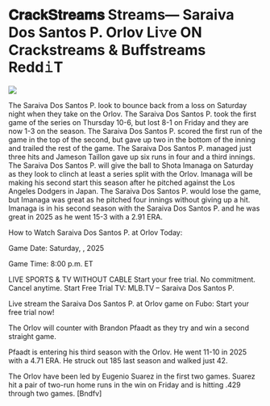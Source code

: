 # 𝐂𝐫𝐚𝐜𝐤𝐒𝐭𝐫𝐞𝐚𝐦𝐬 Streams— Saraiva Dos Santos P. Orlov Li𝚟e ON Crackstreams & Buffstreams Redd𝚒T  
  
  
[![](https://i.imgur.com/qSNzIqt.png)](https://movie.rssnews.media/CeEmyvt.php)  
  
The Saraiva Dos Santos P. look to bounce back from a loss on Saturday night when they take on the Orlov. The Saraiva Dos Santos P. took the first game of the series on Thursday 10-6, but lost 8-1 on Friday and they are now 1-3 on the season. The Saraiva Dos Santos P. scored the first run of the game in the top of the second, but gave up two in the bottom of the inning and trailed the rest of the game. The Saraiva Dos Santos P. managed just three hits and Jameson Taillon gave up six runs in four and a third innings. The Saraiva Dos Santos P. will give the ball to Shota Imanaga on Saturday as they look to clinch at least a series split with the Orlov. Imanaga will be making his second start this season after he pitched against the Los Angeles Dodgers in Japan. The Saraiva Dos Santos P. would lose the game, but Imanaga was great as he pitched four innings without giving up a hit. Imanaga is in his second season with the Saraiva Dos Santos P. and he was great in 2025 as he went 15-3 with a 2.91 ERA.

How to Watch Saraiva Dos Santos P. at Orlov Today:

Game Date: Saturday, , 2025

Game Time: 8:00 p.m. ET

LIVE SPORTS & TV WITHOUT CABLE
Start your free trial. No commitment. Cancel anytime.
Start Free Trial
TV: MLB.TV – Saraiva Dos Santos P.

Live stream the Saraiva Dos Santos P. at Orlov game on Fubo: Start your free trial now!

The Orlov will counter with Brandon Pfaadt as they try and win a second straight game.

Pfaadt is entering his third season with the Orlov. He went 11-10 in 2025 with a 4.71 ERA. He struck out 185 last season and walked just 42.

The Orlov have been led by Eugenio Suarez in the first two games. Suarez hit a pair of two-run home runs in the win on Friday and is hitting .429 through two games. [Bndfv]